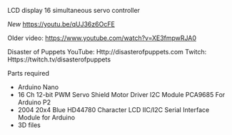 LCD display 16 simultaneous servo controller

*New*
https://youtu.be/qUJ36z6OcFE

Older video:
https://www.youtube.com/watch?v=XE3fmpwRJA0

Disaster of Puppets
YouTube: Http://disasterofpuppets.com
Twitch: Https://twitch.tv/disasterofpuppets

Parts required

- Arduino Nano
- 16 Ch 12-bit PWM Servo Shield Motor Driver I2C Module PCA9685 For Arduino P2
- 2004 20x4 Blue HD44780 Character LCD IIC/I2C Serial Interface Module for Arduino
- 3D files
